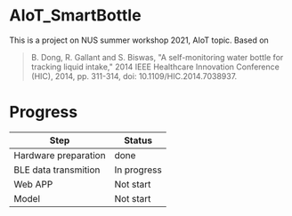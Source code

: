 # AIoT_SmartBottle
This is a project on NUS summer workshop 2021, AIoT topic.
Based on 
> B. Dong, R. Gallant and S. Biswas, "A self-monitoring water bottle for tracking liquid intake," 2014 IEEE Healthcare Innovation Conference (HIC), 2014, pp. 311-314, doi: 10.1109/HIC.2014.7038937.

# Progress
|Step|Status
|----|----|
|Hardware preparation|done
|BLE data transmition|In progress
|Web APP | Not start
|Model|Not start

